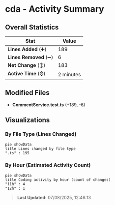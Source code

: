 # cda - Activity Summary 

## Overall Statistics

| Stat                   | Value                                                             |
| ---------------------- | ----------------------------------------------------------------- |
| **Lines Added** (➕)   | 189                                          |
| **Lines Removed** (➖) | 6                                        |
| **Net Change** (↕)    | 183                |
| **Active Time** (⌚)   | 2 minutes |


## Modified Files
- **CommentService.test.ts** (+189, -6)

## Visualizations

### By File Type (Lines Changed)

```mermaid
pie showData
title Lines changed by file type
".ts" : 195
```

### By Hour (Estimated Activity Count)

```mermaid
pie showData
title Coding activity by hour (count of changes)
"11h" : 4
"12h" : 1
```


> **Last Updated:** 07/08/2025, 12:46:13